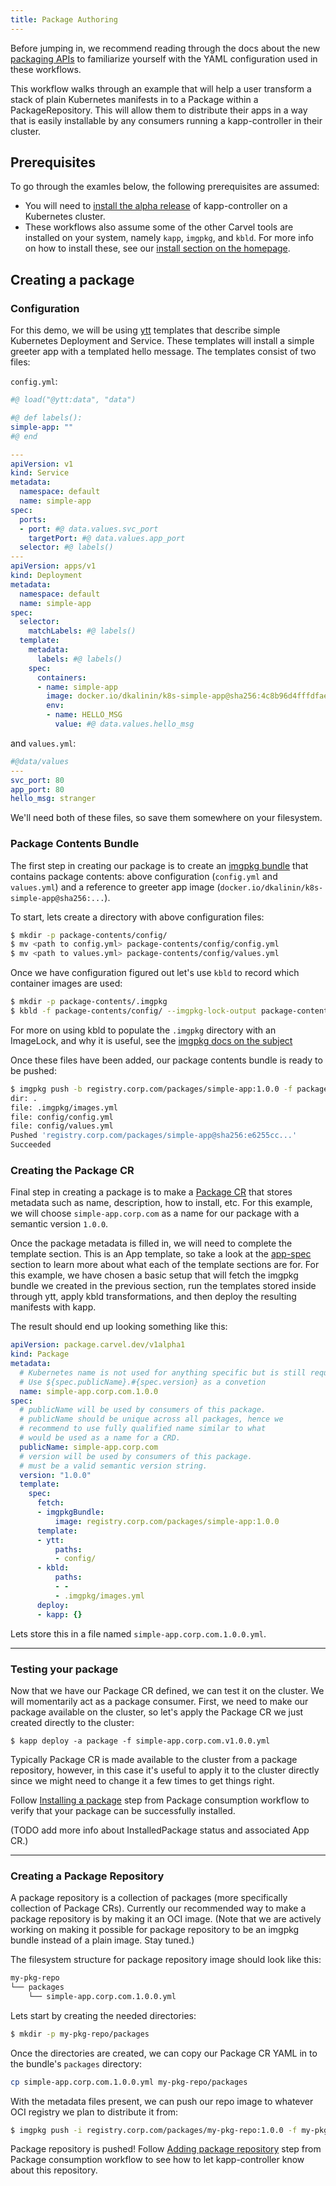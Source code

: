 ```yaml
---
title: Package Authoring
---
```


Before jumping in, we recommend reading through the docs about the new [packaging
APIs](packaging.md) to familiarize yourself with the YAML configuration used in these
workflows. 

This workflow walks through an example that will help a user transform a stack
of plain Kubernetes manifests in to a Package within a PackageRepository. This will
allow them to distribute their apps in a way that is easily installable by any
consumers running a kapp-controller in their cluster.

## Prerequisites

To go through the examles below, the following prerequisites are assumed:
* You will need to [install the alpha release](install-alpha.md) of kapp-controller on a Kubernetes cluster.
* These workflows also assume some of the other Carvel tools are installed on your
system, namely `kapp`, `imgpkg`, and `kbld`. For more info on how to install
these, see our [install section on the homepage](/#whole-suite).

## Creating a package

### Configuration

For this demo, we will be using [ytt](/ytt) templates that describe simple Kubernetes Deployment and Service. These templates will install a simple greeter app with a templated hello message. The templates consist of two files:

`config.yml`:

```yaml
#@ load("@ytt:data", "data")

#@ def labels():
simple-app: ""
#@ end

---
apiVersion: v1
kind: Service
metadata:
  namespace: default
  name: simple-app
spec:
  ports:
  - port: #@ data.values.svc_port
    targetPort: #@ data.values.app_port
  selector: #@ labels()
---
apiVersion: apps/v1
kind: Deployment
metadata:
  namespace: default
  name: simple-app
spec:
  selector:
    matchLabels: #@ labels()
  template:
    metadata:
      labels: #@ labels()
    spec:
      containers:
      - name: simple-app
        image: docker.io/dkalinin/k8s-simple-app@sha256:4c8b96d4fffdfae29258d94a22ae4ad1fe36139d47288b8960d9958d1e63a9d0
        env:
        - name: HELLO_MSG
          value: #@ data.values.hello_msg
```

and `values.yml`:

```yaml
#@data/values
---
svc_port: 80
app_port: 80
hello_msg: stranger
```

We'll need both of these files, so save them somewhere on your filesystem.

### Package Contents Bundle

The first step in creating our package is to create an [imgpkg bundle](/imgpkg/docs/latest/resources/#bundle) that contains package contents: above configuration (`config.yml` and `values.yml`) and a reference to greeter app image (`docker.io/dkalinin/k8s-simple-app@sha256:...`).

To start, lets create a directory with above configuration files:

```bash
$ mkdir -p package-contents/config/
$ mv <path to config.yml> package-contents/config/config.yml
$ mv <path to values.yml> package-contents/config/values.yml
```

Once we have configuration figured out let's use `kbld` to record which container images are used:

```bash
$ mkdir -p package-contents/.imgpkg
$ kbld -f package-contents/config/ --imgpkg-lock-output package-contents/.imgpkg/images.yml
```

For more on using kbld to populate the `.imgpkg` directory with an ImageLock, and why it is useful,
see the [imgpkg docs on the subject](/imgpkg/docs/latest/resources/#imageslock-configuration)

Once these files have been added, our package contents bundle is ready to be pushed:

```bash
$ imgpkg push -b registry.corp.com/packages/simple-app:1.0.0 -f package-contents/
dir: .
file: .imgpkg/images.yml
file: config/config.yml
file: config/values.yml
Pushed 'registry.corp.com/packages/simple-app@sha256:e6255cc...'
Succeeded
```

### Creating the Package CR

Final step in creating a package is to make a [Package CR](packaging.md#package-cr) that stores metadata such as name, description, how to install, etc. For this example, we will choose `simple-app.corp.com` as a name for our package with a semantic version `1.0.0`.

Once the package metadata is filled in, we will need to complete the template section. This is an App template, so take a look at the [app-spec](app-spec.md) section to learn more about what each of the template sections are for. For this example, we have chosen a basic setup that will fetch the imgpkg bundle we created in the previous section, run the templates stored inside through ytt, apply kbld transformations, and then deploy the resulting manifests with kapp.

The result should end up looking something like this:

```yaml
apiVersion: package.carvel.dev/v1alpha1
kind: Package
metadata:
  # Kubernetes name is not used for anything specific but is still required.
  # Use ${spec.publicName}.#{spec.version} as a convetion
  name: simple-app.corp.com.1.0.0
spec:
  # publicName will be used by consumers of this package.
  # publicName should be unique across all packages, hence we
  # recommend to use fully qualified name similar to what
  # would be used as a name for a CRD.
  publicName: simple-app.corp.com
  # version will be used by consumers of this package.
  # must be a valid semantic version string.
  version: "1.0.0"
  template:
    spec:
      fetch:
      - imgpkgBundle:
          image: registry.corp.com/packages/simple-app:1.0.0
      template:
      - ytt:
          paths:
          - config/
      - kbld:
          paths:
          - -
          - .imgpkg/images.yml
      deploy:
      - kapp: {}
```

Lets store this in a file named `simple-app.corp.com.1.0.0.yml`.

---
### Testing your package

Now that we have our Package CR defined, we can test it on the cluster. We will momentarily act as a package consumer. First, we need to make our package available on the cluster, so let's apply the Package CR we just created directly to the cluster:

```
$ kapp deploy -a package -f simple-app.corp.com.v1.0.0.yml
```

Typically Package CR is made available to the cluster from a package repository, however, in this case it's useful to apply it to the cluster directly since we might need to change it a few times to get things right.

Follow [Installing a package](package-consumption.md#installing-a-package) step from Package consumption workflow to verify that your package can be successfully installed.

(TODO add more info about InstalledPackage status and associated App CR.)

---
### Creating a Package Repository

A package repository is a collection of packages (more specifically collection of Package CRs). Currently our recommended way to make a package repository is by making it an OCI image. (Note that we are actively working on making it possible for package repository to be an imgpkg bundle instead of a plain image. Stay tuned.)

The filesystem structure for package repository image should look like this:

```bash
my-pkg-repo
└── packages
    └── simple-app.corp.com.1.0.0.yml
```

Lets start by creating the needed directories:

```bash
$ mkdir -p my-pkg-repo/packages
```

Once the directories are created, we can copy our Package CR YAML in to the bundle's `packages` directory:

```bash
cp simple-app.corp.com.1.0.0.yml my-pkg-repo/packages
```

With the metadata files present, we can push our repo image to whatever OCI registry we plan to distribute it from:

```bash
$ imgpkg push -i registry.corp.com/packages/my-pkg-repo:1.0.0 -f my-pkg-repo
```

Package repository is pushed! Follow [Adding package repository](package-consumption.md#installing-a-package) step from Package consumption workflow to see how to let kapp-controller know about this repository.
